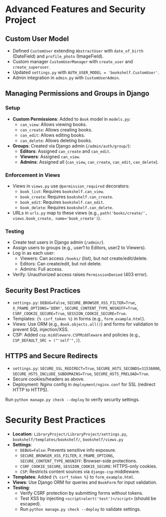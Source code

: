 # Advanced Features and Security Project

## Custom User Model
- Defined `CustomUser` extending `AbstractUser` with `date_of_birth` (DateField) and `profile_photo` (ImageField).
- Custom manager `CustomUserManager` with `create_user` and `create_superuser`.
- Updated `settings.py` with `AUTH_USER_MODEL = 'bookshelf.CustomUser'`.
- Admin integration in `admin.py` with `CustomUserAdmin`.

## Managing Permissions and Groups in Django
### Setup
- **Custom Permissions**: Added to `Book` model in `models.py`:
  - `can_view`: Allows viewing books.
  - `can_create`: Allows creating books.
  - `can_edit`: Allows editing books.
  - `can_delete`: Allows deleting books.
- **Groups**: Created via Django admin (`/admin/auth/group/`):
  - **Editors**: Assigned `can_create` and `can_edit`.
  - **Viewers**: Assigned `can_view`.
  - **Admins**: Assigned all (`can_view`, `can_create`, `can_edit`, `can_delete`).

### Enforcement in Views
- Views in `views.py` use `@permission_required` decorators:
  - `book_list`: Requires `bookshelf.can_view`.
  - `book_create`: Requires `bookshelf.can_create`.
  - `book_edit`: Requires `bookshelf.can_edit`.
  - `book_delete`: Requires `bookshelf.can_delete`.
- URLs in `urls.py` map to these views (e.g., `path('books/create/', views.book_create, name='book_create')`).

### Testing
- Create test users in Django admin (`/admin/`).
- Assign users to groups (e.g., user1 to Editors, user2 to Viewers).
- Log in as each user:
  - Viewers: Can access `/books/` (list), but not create/edit/delete.
  - Editors: Can create/edit, but not delete.
  - Admins: Full access.
- Verify: Unauthorized access raises `PermissionDenied` (403 error).

## Security Best Practices
- `settings.py`: `DEBUG=False`, `SECURE_BROWSER_XSS_FILTER=True`, `X_FRAME_OPTIONS='DENY'`, `SECURE_CONTENT_TYPE_NOSNIFF=True`, `CSRF_COOKIE_SECURE=True`, `SESSION_COOKIE_SECURE=True`.
- Templates: `{% csrf_token %}` in forms (e.g., `form_example.html`).
- Views: Use ORM (e.g., `Book.objects.all()`) and forms for validation to prevent SQL injection/XSS.
- CSP: Added `csp.middleware.CSPMiddleware` and policies (e.g., `CSP_DEFAULT_SRC = ("'self'",)`).

## HTTPS and Secure Redirects
- `settings.py`: `SECURE_SSL_REDIRECT=True`, `SECURE_HSTS_SECONDS=31536000`, `SECURE_HSTS_INCLUDE_SUBDOMAINS=True`, `SECURE_HSTS_PRELOAD=True`.
- Secure cookies/headers as above.
- Deployment: Nginx config in `deployment/nginx.conf` for SSL (redirect HTTP to HTTPS).

Run `python manage.py check --deploy` to verify security settings.
# Security Best Practices
- **Location**: `LibraryProject/LibraryProject/settings.py`, `bookshelf/templates/bookshelf/`, `bookshelf/views.py`
- **Settings**:
  - `DEBUG=False`: Prevents sensitive info exposure.
  - `SECURE_BROWSER_XSS_FILTER`, `X_FRAME_OPTIONS`, `SECURE_CONTENT_TYPE_NOSNIFF`: Browser-side protections.
  - `CSRF_COOKIE_SECURE`, `SESSION_COOKIE_SECURE`: HTTPS-only cookies.
  - `CSP`: Restricts content sources via `django-csp` middleware.
- **Templates**: Added `{% csrf_token %}` to `form_example.html`.
- **Views**: Use Django ORM for queries and `BookForm` for input validation.
- **Testing**:
  - Verify CSRF protection by submitting forms without tokens.
  - Test XSS by injecting `<script>alert('test')</script>` (should be escaped).
  - Run `python manage.py check --deploy` to validate settings.
